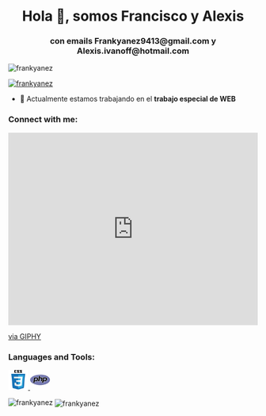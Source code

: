 <h1 align="center">Hola 👋, somos Francisco y Alexis</h1>
<h3 align="center">con emails Frankyanez9413@gmail.com y Alexis.ivanoff@hotmail.com</h3>

<p align="left"> <img src="https://komarev.com/ghpvc/?username=frankyanez&label=Profile%20views&color=0e75b6&style=flat" alt="frankyanez" /> </p>

<p align="left"> <a href="https://github.com/ryo-ma/github-profile-trophy"><img src="https://github-profile-trophy.vercel.app/?username=frankyanez" alt="frankyanez" /></a> </p>

- 🔭 Actualmente estamos trabajando en el **trabajo especial de WEB**

<h3 align="left">Connect with me:</h3>
<p align="left">
</p>

<div style="width:100%;height:0;padding-bottom:77%;position:relative;"><iframe src="https://giphy.com/embed/oWjyixDbWuAk8" width="100%" height="100%" style="position:absolute" frameBorder="0" class="giphy-embed" allowFullScreen></iframe></div><p><a href="https://giphy.com/gifs/oWjyixDbWuAk8">via GIPHY</a></p>

<h3 align="left">Languages and Tools:</h3>
<p align="left"> <a href="https://www.w3schools.com/css/" target="_blank" rel="noreferrer"> <img src="https://raw.githubusercontent.com/devicons/devicon/master/icons/css3/css3-original-wordmark.svg" alt="css3" width="40" height="40"/> </a> <a href="https://www.php.net" target="_blank" rel="noreferrer"> <img src="https://raw.githubusercontent.com/devicons/devicon/master/icons/php/php-original.svg" alt="php" width="40" height="40"/> </a> </p>

<p><img align="left" src="https://github-readme-stats.vercel.app/api/top-langs?username=frankyanez&show_icons=true&locale=en&layout=compact" alt="frankyanez" /></p>

<p>&nbsp;<img align="center" src="https://github-readme-stats.vercel.app/api?username=frankyanez&show_icons=true&locale=en" alt="frankyanez" /></p>
